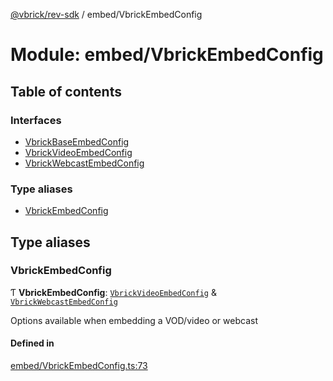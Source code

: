 [@vbrick/rev-sdk](../README.md) / embed/VbrickEmbedConfig

# Module: embed/VbrickEmbedConfig

## Table of contents

### Interfaces

- [VbrickBaseEmbedConfig](../interfaces/embed_VbrickEmbedConfig.VbrickBaseEmbedConfig.md)
- [VbrickVideoEmbedConfig](../interfaces/embed_VbrickEmbedConfig.VbrickVideoEmbedConfig.md)
- [VbrickWebcastEmbedConfig](../interfaces/embed_VbrickEmbedConfig.VbrickWebcastEmbedConfig.md)

### Type aliases

- [VbrickEmbedConfig](embed_VbrickEmbedConfig.md#vbrickembedconfig)

## Type aliases

### VbrickEmbedConfig

Ƭ **VbrickEmbedConfig**: [`VbrickVideoEmbedConfig`](../interfaces/embed_VbrickEmbedConfig.VbrickVideoEmbedConfig.md) & [`VbrickWebcastEmbedConfig`](../interfaces/embed_VbrickEmbedConfig.VbrickWebcastEmbedConfig.md)

Options available when embedding a VOD/video or webcast

#### Defined in

[embed/VbrickEmbedConfig.ts:73](https://github.com/vbrick/rev-sdk-js/blob/3d1ae49/src/embed/VbrickEmbedConfig.ts#L73)
